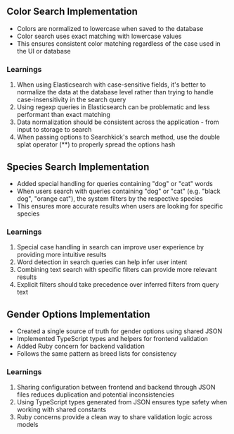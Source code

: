 ## Color Search Implementation
- Colors are normalized to lowercase when saved to the database
- Color search uses exact matching with lowercase values
- This ensures consistent color matching regardless of the case used in the UI or database

### Learnings
1. When using Elasticsearch with case-sensitive fields, it's better to normalize the data at the database level rather than trying to handle case-insensitivity in the search query
2. Using regexp queries in Elasticsearch can be problematic and less performant than exact matching
3. Data normalization should be consistent across the application - from input to storage to search
4. When passing options to Searchkick's search method, use the double splat operator (**) to properly spread the options hash

## Species Search Implementation
- Added special handling for queries containing "dog" or "cat" words
- When users search with queries containing "dog" or "cat" (e.g. "black dog", "orange cat"), the system filters by the respective species
- This ensures more accurate results when users are looking for specific species

### Learnings
1. Special case handling in search can improve user experience by providing more intuitive results
2. Word detection in search queries can help infer user intent
3. Combining text search with specific filters can provide more relevant results
4. Explicit filters should take precedence over inferred filters from query text

## Gender Options Implementation
- Created a single source of truth for gender options using shared JSON
- Implemented TypeScript types and helpers for frontend validation
- Added Ruby concern for backend validation
- Follows the same pattern as breed lists for consistency

### Learnings
1. Sharing configuration between frontend and backend through JSON files reduces duplication and potential inconsistencies
2. Using TypeScript types generated from JSON ensures type safety when working with shared constants
3. Ruby concerns provide a clean way to share validation logic across models
